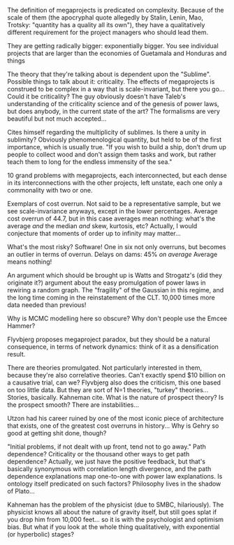 The definition of megaprojects is predicated on complexity. Because of the scale of them (the apocryphal quote allegedly by Stalin, Lenin, Mao, Trotsky: "quantity has a quality all its own"), they have a qualitatively different requirement for the project managers who should lead them.

They are getting radically bigger: exponentially bigger. You see individual projects that are larger than the economies of Guetamala and Honduras and things

The theory that they're talking about is dependent upon the "Sublime". Possible things to talk about it: criticality. The effects of megaprojects is construed to be complex in a way that is scale-invariant, but there you go... Could it be criticality? The guy obviously doesn't have Taleb's understanding of the criticality science and of the genesis of power laws, but does anybody, in the current state of the art? The formalisms are very beautiful but not much accepted...

Cites himself regarding the multiplicity of sublimes. Is there a unity in sublimity? Obviously phenomenological quantity, but held to be of the first importance, which is usually true. "If you wish to build a ship, don't drum up people to collect wood and don't assign them tasks and work, but rather teach them to long for the endless immensity of the sea."

10 grand problems with megaprojects, each interconnected, but each dense in its interconnections with the other projects, left unstate, each one only a commonality with two or one.

Exemplars of cost overrun. Not said to be a representative sample, but we see scale-invariance anyways, except in the lower percentages. Average cost overrun of 44.7, but in this case averages mean nothing: what's the average _and_ the median _and_ skew, kurtosis, etc? Actually, I would conjecture that moments of order up to infinity may matter...

What's the most risky? Software! One in six not only overruns, but becomes an outlier in terms of overrun. Delays on dams: 45% _on average_ Average means nothing!

An argument which should be brought up is Watts and Strogatz's (did they originate it?) argument about the easy promulgation of power laws in rewiring a random graph. The "fragility" of the Gaussian in this regime, and the long time coming in the reinstatement of the CLT. 10,000 times more data needed than previous!

Why is MCMC modelling here so obscure? Why don't people use the Emcee Hammer?

Flyvbjerg proposes megaproject paradox, but they should be a natural consequence, in terms of network dynamics: think of it as a densification result.

There are theories promulgated. Not particularly interested in them, because they're also correlative theories. Can't exactly spend $10 billion on a causative trial, can we? Flyvbjerg also does the criticism, this one based on too little data. But they are sort of N=1 theories, "turkey" theories... Stories, basically. Kahneman cite. What is the nature of prospect theory? Is the prospect smooth? There are instabilities...

Utzon had his career ruined by one of the most iconic piece of architecture that exists, one of the greatest cost overruns in history... Why is Gehry so good at getting shit done, though?

"Initial problems, if not dealt with up front, tend not to go away." Path dependence? Criticality or the thousand other ways to get path dependence? Actually, we just have the positive feedback, but that's basically synonymous with correlation length divergence, and the path dependence explanations map one-to-one with power law explanations. Is ontology itself predicated on such factors? Philosophy lives in the shadow of Plato...

Kahneman has the problem of the physicist (due to SMBC, hilariously). The physicist knows all about the nature of gravity itself, but still goes splat if you drop him from 10,000 feet... so it is with the psychologist and optimism bias. But what if you look at the whole thing qualitatively, with exponential (or hyperbolic) stages?

